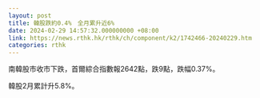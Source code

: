 ```yaml
---
layout: post
title: 韓股跌約0.4%　全月累升近6%
date: 2024-02-29 14:57:32.000000000 +08:00
link: https://news.rthk.hk/rthk/ch/component/k2/1742466-20240229.htm
categories: rthk
---
```


南韓股市收市下跌，首爾綜合指數報2642點，跌9點，跌幅0.37%。

韓股2月累計升5.8%。
